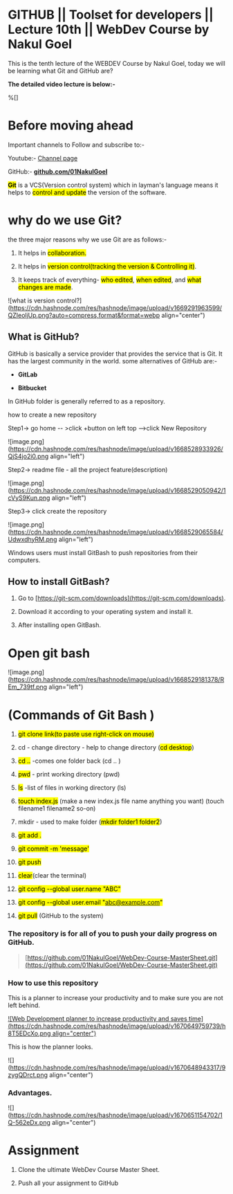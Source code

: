 # GITHUB || Toolset for developers || Lecture 10th || WebDev Course by Nakul Goel

This is the tenth lecture of the WEBDEV Course by Nakul Goel, today we will be learning what Git and GitHub are?

**The detailed video lecture is below:-**

%[] 

# Before moving ahead

Important channels to Follow and subscribe to:-

Youtube:- [Channel page](https://www.youtube.com/channel/@nakulgoel/)

GitHub:- [**github.com/01NakulGoel**](http://github.com/01NakulGoel)

**<mark>Git</mark>** is a VCS(Version control system) which in layman's language means it helps to <mark>control and update</mark> the version of the software.

# why do we use Git?

the three major reasons why we use Git are as follows:-

1.  It helps in <mark>collaboration.</mark>
    
2.  It helps in <mark>version control(tracking the version &amp; Controlling it)</mark>.
    
3.  It keeps track of everything- <mark>who edited</mark>, <mark>when edited</mark>, and <mark>what changes are made</mark>.
    

![what is version control?](https://cdn.hashnode.com/res/hashnode/image/upload/v1669291963599/QZIeoljUp.png?auto=compress,format&format=webp align="center")

## What is GitHub?

GitHub is basically a service provider that provides the service that is Git. It has the largest community in the world. some alternatives of GitHub are:-

*   **GitLab**
    
*   **Bitbucket**
    

In GitHub folder is generally referred to as a repository.

how to create a new repository

Step1-&gt; go home -- &gt;click +button on left top --&gt;click New Repository

![image.png](https://cdn.hashnode.com/res/hashnode/image/upload/v1668528933926/QjS4jo2i0.png align="left")

Step2-&gt; readme file - all the project feature(description)

![image.png](https://cdn.hashnode.com/res/hashnode/image/upload/v1668529050942/1cVyS9Kun.png align="left")

Step3-&gt; click create the repository

![image.png](https://cdn.hashnode.com/res/hashnode/image/upload/v1668529065584/UdwxdhyRM.png align="left")

Windows users must install GitBash to push repositories from their computers.

## How to install GitBash?

1.  Go to [https://git-scm.com/downloads](https://git-scm.com/downloads).
    
2.  Download it according to your operating system and install it.
    
3.  After installing open GitBash.
    

# Open git bash

![image.png](https://cdn.hashnode.com/res/hashnode/image/upload/v1668529181378/REm_739tf.png align="left")

# (Commands of Git Bash )

1.  <mark>git clone link(to paste use right-click on mouse)</mark>
    
2.  cd - change directory - help to change directory (<mark>cd desktop</mark>)
    
3.  <mark>cd ..</mark> -comes one folder back (cd .. )
    
4.  <mark>pwd</mark> - print working directory (pwd)
    
5.  <mark>ls</mark> -list of files in working directory (ls)
    
6.  <mark>touch index.js</mark> (make a new index.js file name anything you want) (touch filename1 filename2 so-on)
    
7.  mkdir - used to make folder (<mark>mkdir folder1 folder2</mark>)
    
8.  <mark>git add .</mark>
    
9.  <mark>git commit -m 'message'</mark>
    
10.  <mark>git push</mark>
    
11.  <mark>clear</mark>(clear the terminal)
    
12.  <mark>git config --global user.name "ABC"</mark>
    
13.  <mark>git config --global user.email "abc@example.com"</mark>
    
14.  <mark>git pull</mark> (GitHub to the system)
    

### The repository is for all of you to push your daily progress on GitHub.

> [https://github.com/01NakulGoel/WebDev-Course-MasterSheet.git](https://github.com/01NakulGoel/WebDev-Course-MasterSheet.git)

### How to use this repository

This is a planner to increase your productivity and to make sure you are not left behind.

[![Web Development planner to increase productivity and saves time](https://cdn.hashnode.com/res/hashnode/image/upload/v1670649759739/h8T5EDcXo.png align="center")](https://github.com/01NakulGoel/WebDev-Course-MasterSheet/tree/main)

This is how the planner looks.

![](https://cdn.hashnode.com/res/hashnode/image/upload/v1670648943317/9zygQDrct.png align="center")

### Advantages.

![](https://cdn.hashnode.com/res/hashnode/image/upload/v1670651154702/1Q-562eDx.png align="center")

# Assignment

1.  Clone the ultimate WebDev Course Master Sheet.
    
2.  Push all your assignment to GitHub